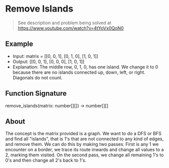 # Remove Islands
> See description and problem being solved at https://www.youtube.com/watch?v=4tYoVx0QoN0 

## Example
* Input: matrix = [[0, 0, 1], [0, 1, 0], [1, 0, 1]]
* Output: [[0, 0, 1], [0, 0, 0], [1, 0, 1]]
* Explanation: The middle row, 0, 1, 0, has one island. We change it to 0 
because there are no islands connected up, down, left, or right. Diagonals do 
not count.

## Function Signature
remove_islands(matrix: number[][]) -> number[][]

## About
The concept is the matrix provided is a graph. We want to do a DFS or BFS and 
find all "islands", that is 1's that are not connected to any kind of edges, 
and remove them. We can do this by making two passes. First is any 1 we 
encounter on a border, we trace its route inwards and change all values to a 
2, marking them visited. On the second pass, we change all remaining 1's to 
0's and then change all 2's back to 1's.
